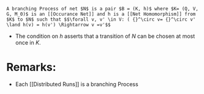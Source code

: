 ```ad-important
A branching Process of net $N$ is a pair $B = (K, h)$ where $K= (Q, V, G, M_0)$ is an [[Occurance Net]] and h is a [[Net Homomorphism]] from $K$ to $N$ such that $$\forall v, v' \in V: ( {}^\circ v= {}^\circ v' \land h(v) = h(v') \Rightarrow v =v'$$
```

- The condition on $h$ asserts that a transition of $N$ can be chosen at most once in $K$.
# Remarks:
- Each [[Distributed Runs]] is a branching Process